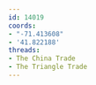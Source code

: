 ```yaml
---
id: 14019
coords:
- "-71.413608"
- '41.822188'
threads:
- The China Trade
- The Triangle Trade
---
```

